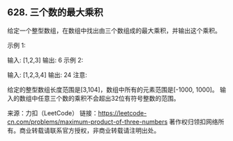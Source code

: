 ## 628. 三个数的最大乘积
给定一个整型数组，在数组中找出由三个数组成的最大乘积，并输出这个乘积。

示例 1:

输入: [1,2,3]
输出: 6
示例 2:

输入: [1,2,3,4]
输出: 24
注意:

给定的整型数组长度范围是[3,104]，数组中所有的元素范围是[-1000, 1000]。
输入的数组中任意三个数的乘积不会超出32位有符号整数的范围。


来源：力扣（LeetCode）
链接：https://leetcode-cn.com/problems/maximum-product-of-three-numbers
著作权归领扣网络所有。商业转载请联系官方授权，非商业转载请注明出处。